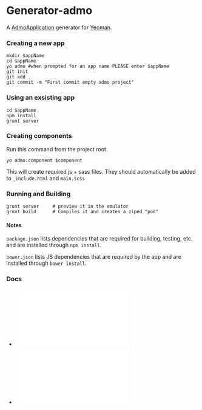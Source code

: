 # Generator-admo

A [AdmoApplication](https://github.com/admoexperience) generator for [Yeoman](http://yeoman.io).

### Creating a new app
  
    mkdir $appName
    cd $appName
    yo admo #when prompted for an app name PLEASE enter $appName
    git init 
    git add .
    git commit -m "First commit empty admo project"
    
    
### Using an exsisting app

    cd $appName
    npm install
    grunt server


### Creating components
Run this command from the project root.

    yo admo:component $component

This will create required js + sass files. They should automatically be added to `_include.html` and `main.scss`


### Running and Building

    grunt server     # preview it in the emulator
    grunt build      # Compiles it and creates a ziped "pod"

#### Notes

`package.json` lists dependencies that are required for building, testing, etc. and are installed
through `npm install`.

`bower.json` lists JS dependencies that are required by the app and are
installed through `bower install`.

### Docs 
* ![Architecture overview](docs/structure.md)
* ![Dev](docs/dev.md)

